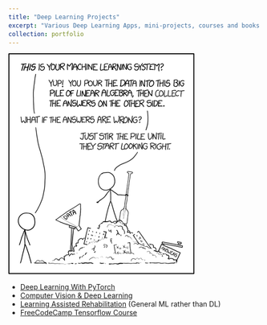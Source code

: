 ```yaml
---
title: "Deep Learning Projects"
excerpt: "Various Deep Learning Apps, mini-projects, courses and books <br/><img src='/images/machine_learning.png' height=120>"
collection: portfolio
---
```

![image](/images/machine_learning.png)

* [Deep Learning With PyTorch](/DL/dl_with_pt)
* [Computer Vision & Deep Learning](/DL/cv_and_dl)
* [Learning Assisted Rehabilitation](/ROS/rehab.md) (General ML rather than DL)
* [FreeCodeCamp Tensorflow Course](/DL/code_camp)